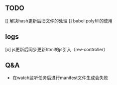 ## TODO

[] 解决hash更新后旧文件的处理
[] babel polyfill的使用


## logs
[x] js更新后同步更新html的js引入（rev-controller）


## Q&A
- 在watch监听任务后进行manifest文件生成会失败